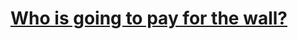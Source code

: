 # [Who is going to pay for the wall?](https://www.codewars.com/kata/who-is-going-to-pay-for-the-wall/)
